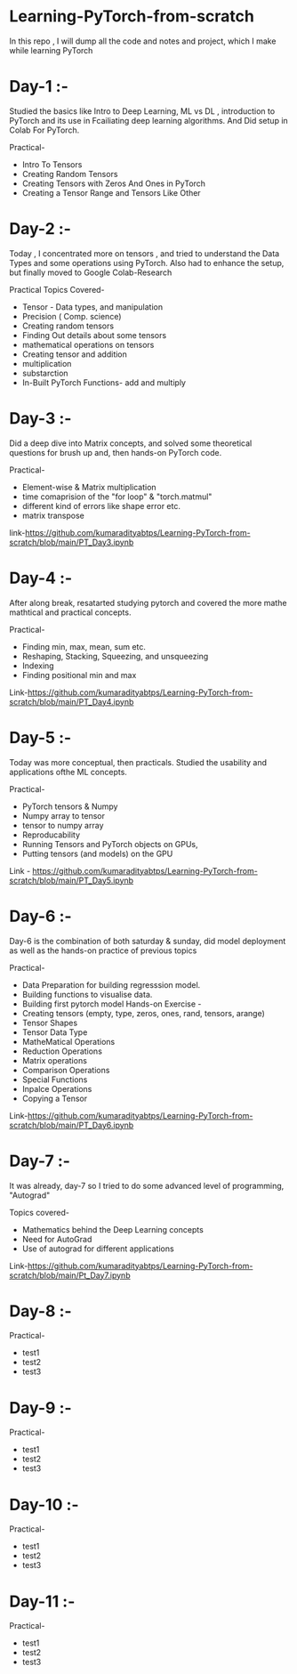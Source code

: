 # Learning-PyTorch-from-scratch
In this repo , I will dump all the code and notes and project, which I make while learning PyTorch

# Day-1 :- 
Studied the basics like Intro to Deep Learning, ML vs DL , introduction to PyTorch and its use in Fcailiating deep learning algorithms.
And Did setup in Colab For PyTorch.

Practical-
   * Intro To Tensors
   * Creating Random Tensors
   * Creating Tensors with Zeros And Ones in PyTorch
   * Creating a Tensor Range and Tensors Like Other

# Day-2 :-
Today , I concentrated more on tensors , and tried to understand the Data Types and some operations using PyTorch. 
Also had to enhance the setup, but finally moved to Google Colab-Research

Practical Topics Covered-
   * Tensor - Data types, and manipulation
   * Precision ( Comp. science)
   * Creating random tensors
   * Finding Out details about some tensors
   * mathematical operations on tensors
   * Creating tensor and addition
   * multiplication
   * substarction
   * In-Built PyTorch Functions- add and multiply

# Day-3 :-
Did a deep dive into Matrix concepts, and solved some theoretical questions for brush up and, then hands-on PyTorch code.

Practical-
   * Element-wise & Matrix multiplication
   * time comaprision of the "for loop" & "torch.matmul"
   * different kind of errors like shape error etc.
   * matrix transpose
 
     
link-https://github.com/kumaradityabtps/Learning-PyTorch-from-scratch/blob/main/PT_Day3.ipynb


# Day-4 :-
After along break, resatarted studying pytorch and covered the more mathe mathtical and practical concepts.

Practical-
   * Finding min, max, mean, sum etc.
   * Reshaping, Stacking, Squeezing, and unsqueezing
   * Indexing
   * Finding positional min and max

Link-https://github.com/kumaradityabtps/Learning-PyTorch-from-scratch/blob/main/PT_Day4.ipynb
 

# Day-5 :-
Today was more conceptual, then practicals. Studied the usability and applications ofthe ML concepts.

Practical-
   * PyTorch tensors & Numpy
   * Numpy array to tensor
   * tensor to numpy array
   * Reproducability
   * Running Tensors and PyTorch objects on GPUs,
   * Putting tensors (and models) on the GPU

  Link - https://github.com/kumaradityabtps/Learning-PyTorch-from-scratch/blob/main/PT_Day5.ipynb

# Day-6 :-
Day-6 is the combination of both saturday & sunday, did model deployment as well as the hands-on practice of previous topics

Practical-
   * Data Preparation for building regresssion model.
   * Building functions to visualise data.
   * Building first pytorch model
Hands-on Exercise -
   * Creating tensors (empty, type, zeros, ones, rand, tensors, arange)
   * Tensor Shapes
   * Tensor Data Type
   * MatheMatical Operations
   * Reduction Operations
   * Matrix operations
   * Comparison Operations
   * Special Functions
   * Inpalce Operations
   * Copying a Tensor

Link-https://github.com/kumaradityabtps/Learning-PyTorch-from-scratch/blob/main/PT_Day6.ipynb

# Day-7 :-
It was already, day-7 so I tried to do some advanced level of programming, "Autograd"
    
Topics covered-
   * Mathematics behind the Deep Learning concepts
   * Need for AutoGrad
   * Use of autograd for different applications

Link-https://github.com/kumaradityabtps/Learning-PyTorch-from-scratch/blob/main/Pt_Day7.ipynb

# Day-8 :-
    
Practical-
   * test1
   * test2
   * test3

# Day-9 :-
    
Practical-
   * test1
   * test2
   * test3

# Day-10 :-
    
Practical-
   * test1
   * test2
   * test3

# Day-11 :-
    
Practical-
   * test1
   * test2
   * test3
